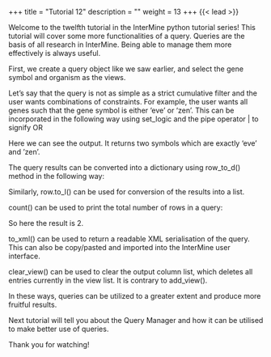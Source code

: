 +++
title = "Tutorial 12"
description = ""
weight = 13
+++
{{< lead >}}
<br/>


Welcome to the twelfth tutorial in the InterMine python tutorial series! This tutorial will cover some more functionalities of a query. Queries are the basis of all research in InterMine. Being able to manage them more effectively is always useful.

First, we create a query object like we saw earlier, and select the gene symbol and organism as the views.

Let’s say that the query is not as simple as a strict cumulative filter and the user wants combinations of constraints. For example, the user wants all genes such that the gene symbol is either ‘eve’ or ‘zen’. This can be incorporated in the following way using set_logic and the pipe operator | to signify OR

Here we can see the output. It returns two symbols which are exactly ‘eve’ and ’zen’.

The query results can be converted into a dictionary using row_to_d() method in the following way: 

Similarly, row.to_l() can be used for conversion of the results into a list.

count() can be used to print the total number of rows in a query: 

So here the result is 2.

to_xml() can be used to return a readable XML serialisation of the query. This can also be copy/pasted and imported into the InterMine user interface. 

clear_view() can be used to clear the output column list, which deletes all entries currently in the view list. It is contrary to add_view().


In these ways, queries can be utilized to a greater extent and produce more fruitful results. 

Next tutorial will tell you about the Query Manager and how it can be utilised to make better use of queries.

Thank you for watching!
